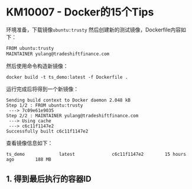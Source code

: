 # KM10007 - Docker的15个Tips

环境准备，下载镜像`ubuntu:trusty` 然后创建新的测试镜像，Dockerfile内容如下：

```bash
FROM ubuntu:trusty
MAINTAINER yulang@tradeshiftfinance.com
```

然后使用命令构造新镜像：

```
docker build -t ts_demo:latest -f Dockerfile .
```

运行完成后将得到一个新镜像：

```
Sending build context to Docker daemon 2.048 kB
Step 1/2 : FROM ubuntu:trusty
 ---> 7c09e61e9035
Step 2/2 : MAINTAINER yulang@tradeshiftfinance.com
 ---> Using cache
 ---> c6c11f1147e2
Successfully built c6c11f1147e2
```

查看镜像信息如下：

```
ts_demo             latest              c6c11f1147e2        15 hours ago        188 MB
```

## 1. 得到最后执行的容器ID



